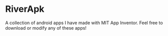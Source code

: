 # RiverApk
A collection of android apps I have made with MIT App Inventor.
Feel free to download or modify any of these apps!
